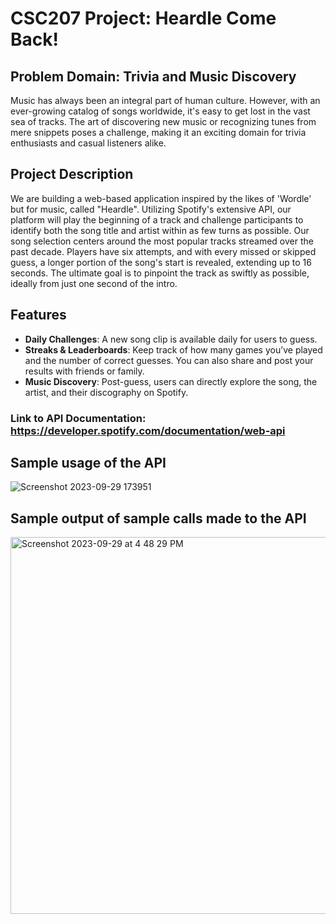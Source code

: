 # CSC207 Project: Heardle Come Back!

## Problem Domain: Trivia and Music Discovery 
Music has always been an integral part of human culture. However, with an ever-growing catalog of songs worldwide, it's easy to get lost in the vast sea of tracks. The art of discovering new music or recognizing tunes from mere snippets poses a challenge, making it an exciting domain for trivia enthusiasts and casual listeners alike.

## Project Description
We are building a web-based application inspired by the likes of 'Wordle' but for music, called "Heardle". Utilizing Spotify's extensive API, our platform will play the beginning of a track and challenge participants to identify both the song title and artist within as few turns as possible. Our song selection centers around the most popular tracks streamed over the past decade. Players have six attempts, and with every missed or skipped guess, a longer portion of the song's start is revealed, extending up to 16 seconds. The ultimate goal is to pinpoint the track as swiftly as possible, ideally from just one second of the intro. 

## Features 
- **Daily Challenges**: A new song clip is available daily for users to guess.
- **Streaks & Leaderboards**: Keep track of how many games you’ve played and the number of correct guesses. You can also share and post your results with friends or family. 
- **Music Discovery**: Post-guess, users can directly explore the song, the artist, and their discography on Spotify.


### Link to API Documentation: https://developer.spotify.com/documentation/web-api

## Sample usage of the API
![Screenshot 2023-09-29 173951](https://github.com/jenny-moore/exploring_apis/assets/144371129/b9b3d108-0dd7-4e22-8296-dcfc1df604a0)

## Sample output of sample calls made to the API
<img width="603" alt="Screenshot 2023-09-29 at 4 48 29 PM" src="https://github.com/jenny-moore/exploring_apis/assets/144376825/a1cb6bb3-6c15-472b-86b5-d38adf79fc35">
